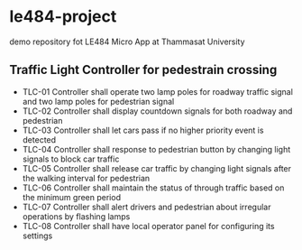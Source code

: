 # le484-project
demo repository fot LE484 Micro App at Thammasat University

## Traffic Light Controller for pedestrain crossing

* TLC-01	Controller shall operate two lamp poles for roadway traffic signal and two lamp poles for pedestrian signal
* TLC-02	Controller shall display countdown signals for both roadway and pedestrian
* TLC-03	Controller shall let cars pass if no higher priority event is detected
* TLC-04	Controller shall response to pedestrian button by changing light signals to block car traffic
* TLC-05	Controller shall release car traffic by changing light signals after the walking interval for pedestrian
* TLC-06	Controller shall maintain the status of through traffic based on the minimum green period
* TLC-07	Controller shall alert drivers and pedestrian about irregular operations by flashing lamps
* TLC-08	Controller shall have local operator panel for configuring its settings
